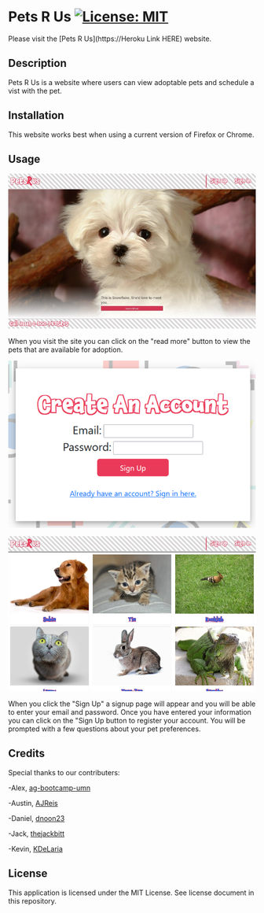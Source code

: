 # Pets R Us [![License: MIT](https://img.shields.io/badge/License-MIT-yellow.svg)](https://opensource.org/licenses/MIT)
Please visit the [Pets R Us](https://Heroku Link HERE) website.

## Description
Pets R Us is a website where users can view adoptable pets and schedule a vist with the pet.

## Installation
This website works best when using a current version of Firefox or Chrome.

## Usage
![homepage](./public/images/screenshot1.jpg)

When you visit the site you can click on the "read more" button to view the pets that are available for adoption.
 
![signup page](./public/images/screenshot2.png)

![signup page](./public/images/screenshot3.jpg)

When you click the "Sign Up" a signup page will appear and you will be able to enter your email and password. Once you have entered your information you can  click on the "Sign Up button to register your account.  You will be prompted with a few questions about your pet preferences. 

## Credits
Special thanks to our contributers:

-Alex, [ag-bootcamp-umn](https://github.com/ag-bootcamp-umn)

-Austin, [AJReis](https://github.com/AJRies)

-Daniel, [dnoon23](https://github.com/dnoon23)

-Jack, [thejackbitt](https://github.com/thejackbitt)

-Kevin, [KDeLaria](https://github.com/KDeLaria)

## License
This application is licensed under the MIT License.  See license document in this repository.